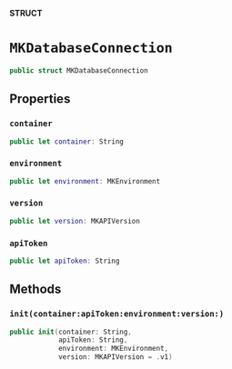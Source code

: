 **STRUCT**

# `MKDatabaseConnection`

```swift
public struct MKDatabaseConnection
```

## Properties
### `container`

```swift
public let container: String
```

### `environment`

```swift
public let environment: MKEnvironment
```

### `version`

```swift
public let version: MKAPIVersion
```

### `apiToken`

```swift
public let apiToken: String
```

## Methods
### `init(container:apiToken:environment:version:)`

```swift
public init(container: String,
            apiToken: String,
            environment: MKEnvironment,
            version: MKAPIVersion = .v1)
```
